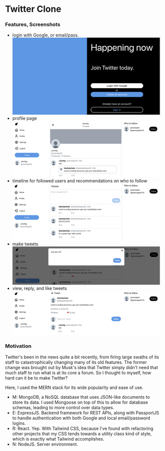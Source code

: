 <!-- ### To start:
- for `/backend` and `/frontend/`:
    - `npm i` to install all files
    - `npm start` -->

# Twitter Clone

### Features, Screenshots
- login with Google, or email/pass.
![login](./imgs/login.png?raw=true "login")
- profile page
![profile](./imgs/profile1.png?raw=true "profile")
- timeline for followed users and recommendations on who to follow
![timeline](./imgs/timeline.png?raw=true "timeline")
- make tweets
![makeTweet](./imgs/makeTweet.png?raw=true "makeTweet")
- view, reply, and like tweets
![tweetchain](./imgs/tweetchain.png?raw=true "tweetchain")

### Motivation
Twitter's been in the news quite a bit recently, from firing large swaths of its staff
to catastrophically changing many of its old features. The former change was brought out
by Musk's idea that Twitter simply didn't need that much staff to run what is at its core
a forum. So I thought to myself, how hard can it be to make Twitter?

Here, I used the MERN stack for its wide popularity and ease of use. 
- M: MongoDB, a NoSQL database that uses JSON-like documents to store its data. I used
Mongoose on top of this to allow for database schemas, leading to more control over 
data types.
- E: ExpressJS. Backend framework for REST APIs, along with PassportJS to handle
authentication with both Google and local email/password logins.
- R: React. Yep. With Tailwind CSS, because I've found with refactoring other projects
that my CSS tends towards a utility class kind of style, which is exactly what Tailwind
accomplishes.
- N: NodeJS. Server environment.
